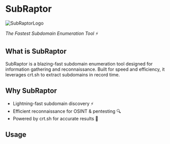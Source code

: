 # **SubRaptor**


![SubRaptorLogo](https://github.com/user-attachments/assets/46b08ef6-0fec-4277-b9cf-4a85200be3bc)

*The Fastest Subdomain Enumeration Tool* ⚡

## What is SubRaptor
SubRaptor is a blazing-fast subdomain enumeration tool designed for information gathering and reconnaissance. Built for speed and efficiency, it leverages crt.sh to extract subdomains in record time.

## Why SubRaptor
- Lightning-fast subdomain discovery ⚡
- Efficient reconnaissance for OSINT & pentesting 🔍
- Powered by crt.sh for accurate results 🎯

## Usage
